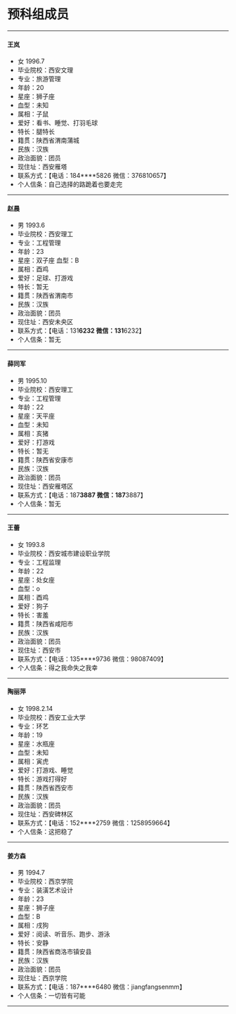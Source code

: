 # 预科组成员

****

#### 王岚
* 女   1996.7
* 毕业院校：西安文理  
* 专业：旅游管理
* 年龄：20  
* 星座：狮子座
* 血型：未知
* 属相：子鼠
* 爱好：看书、睡觉、打羽毛球
* 特长：腿特长
* 籍贯：陕西省渭南蒲城
* 民族：汉族
* 政治面貌：团员
* 现住址：西安雁塔
* 联系方式：【电话：184****5826  微信：376810657】
* 个人信条：自己选择的路跪着也要走完

****

#### 赵晨
* 男   1993.6
* 毕业院校：西安理工  
* 专业：工程管理
* 年龄：23
* 星座：双子座  血型：B  
* 属相：酉鸡
* 爱好：足球、打游戏
* 特长：暂无
* 籍贯：陕西省渭南市
* 民族：汉族
* 政治面貌：团员
* 现住址：西安未央区
* 联系方式：【电话：131****6232  微信：131****6232】
* 个人信条：暂无

****

#### 薛同军
* 男   1995.10
* 毕业院校：西安理工  
* 专业：工程管理
* 年龄：22
* 星座：天平座  
* 血型：未知  
* 属相：亥猪
* 爱好：打游戏
* 特长：暂无
* 籍贯：陕西省安康市
* 民族：汉族
* 政治面貌：团员
* 现住址：西安雁塔区
* 联系方式：【电话：187****3887  微信：187****3887】
* 个人信条：暂无

****

#### 王蕾
* 女   1993.8
* 毕业院校：西安城市建设职业学院  
* 专业：工程监理
* 年龄：22
* 星座：处女座  
* 血型：o
* 属相：酉鸡
* 爱好：狗子
* 特长：害羞
* 籍贯：陕西省咸阳市
* 民族：汉族
* 政治面貌：团员
* 现住址：西安市
* 联系方式：【电话：135****9736  微信：98087409】
* 个人信条：得之我命失之我幸

****

#### 陶丽萍
* 女   1998.2.14
* 毕业院校：西安工业大学  
* 专业：环艺
* 年龄：19
* 星座：水瓶座
* 血型：未知
* 属相：寅虎
* 爱好：打游戏、睡觉
* 特长：游戏打得好
* 籍贯：陕西省西安市
* 民族：汉族
* 政治面貌：团员
* 现住址：西安碑林区
* 联系方式：【电话：152****2759  微信：1258959664】
* 个人信条：这把稳了

****

#### 姜方森
* 男   1994.7
* 毕业院校：西京学院  
* 专业：装潢艺术设计
* 年龄：23
* 星座：狮子座
* 血型：B
* 属相：戌狗
* 爱好：阅读、听音乐、跑步、游泳
* 特长：安静
* 籍贯：陕西省商洛市镇安县
* 民族：汉族
* 政治面貌：团员
* 现住址：西京学院
* 联系方式：【电话：187****6480  微信：jiangfangsenmm】
* 个人信条：一切皆有可能

****
